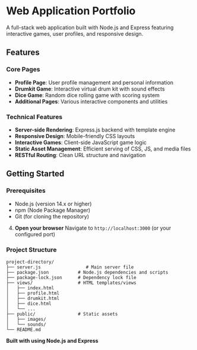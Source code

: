 # Web Application Portfolio

A full-stack web application built with Node.js and Express featuring interactive games, user profiles, and responsive design.

##  Features

### Core Pages
- **Profile Page**: User profile management and personal information
- **Drumkit Game**: Interactive virtual drum kit with sound effects
- **Dice Game**: Random dice rolling game with scoring system
- **Additional Pages**: Various interactive components and utilities

### Technical Features
- **Server-side Rendering**: Express.js backend with template engine
- **Responsive Design**: Mobile-friendly CSS layouts
- **Interactive Games**: Client-side JavaScript game logic
- **Static Asset Management**: Efficient serving of CSS, JS, and media files
- **RESTful Routing**: Clean URL structure and navigation

##  Getting Started

### Prerequisites
- Node.js (version 14.x or higher)
- npm (Node Package Manager)
- Git (for cloning the repository)

4. **Open your browser**
   Navigate to `http://localhost:3000` (or your configured port)

### Project Structure
```
project-directory/
├── server.js                 # Main server file
├── package.json           # Node.js dependencies and scripts
├── package-lock.json      # Dependency lock file
├── views/                 # HTML templates/views
│   ├── index.html
│   ├── profile.html
│   ├── drumkit.html
│   ├── dice.html
│   └── ...
├── public/                # Static assets
│   ├── images/
│   └── sounds/
└── README.md
```


**Built with using Node.js and Express**
